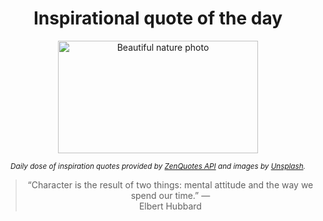 
<div align="center">

# Inspirational quote of the day

<img src="./data/photo.jpeg" alt="Beautiful nature photo" width="320" height="180">

<sub><i>Daily dose of inspiration quotes provided by [ZenQuotes API](https://zenquotes.io/) and images by [Unsplash](https://unsplash.com/).</i></sub>


<blockquote>&ldquo;Character is the result of two things: mental attitude and the way we spend our time.&rdquo; &mdash; <footer>Elbert Hubbard</footer></blockquote>

</div>
